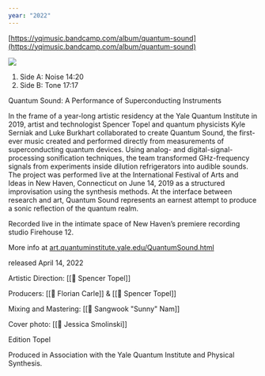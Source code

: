 ```yaml
---
year: "2022"
---
```

[https://yqimusic.bandcamp.com/album/quantum-sound](https://yqimusic.bandcamp.com/album/quantum-sound)

![](https://camo.githubusercontent.com/4fbd04505a63208d3faa19d20090dca53a8883fc5b9eaa3148857d4eb1849afe/68747470733a2f2f66342e6263626974732e636f6d2f696d672f61323736323735313834375f31302e6a7067)

1. Side A: Noise 14:20
2. Side B: Tone 17:17

Quantum Sound: A Performance of Superconducting Instruments

In the frame of a year-long artistic residency at the Yale Quantum Institute in 2019, artist and technologist Spencer Topel and quantum physicists Kyle Serniak and Luke Burkhart collaborated to create Quantum Sound, the first-ever music created and performed directly from measurements of superconducting quantum devices. Using analog- and digital-signal-processing sonification techniques, the team transformed GHz-frequency signals from experiments inside dilution refrigerators into audible sounds. The project was performed live at the International Festival of Arts and Ideas in New Haven, Connecticut on June 14, 2019 as a structured improvisation using the synthesis methods. At the interface between research and art, Quantum Sound represents an earnest attempt to produce a sonic reflection of the quantum realm.

Recorded live in the intimate space of New Haven’s premiere recording studio Firehouse 12.

More info at [art.quantuminstitute.yale.edu/QuantumSound.html](http://art.quantuminstitute.yale.edu/QuantumSound.html)

released April 14, 2022

Artistic Direction: [[👤 Spencer Topel]]

Producers: [[👤 Florian Carle]] & [[👤 Spencer Topel]]

Mixing and Mastering: [[👤 Sangwook "Sunny" Nam]]

Cover photo: [[👤 Jessica Smolinski]]

Edition Topel

Produced in Association with the Yale Quantum Institute and Physical Synthesis.